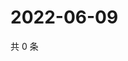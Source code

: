 # 2022-06-09

共 0 条

<!-- BEGIN WEIBO -->
<!-- 最后更新时间 Thu Jun 09 2022 16:22:12 GMT+0800 (China Standard Time) -->

<!-- END WEIBO -->
